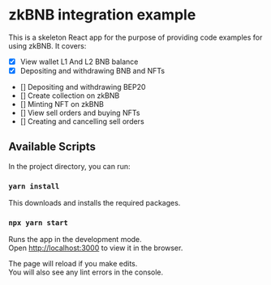 # zkBNB integration example
This is a skeleton React app for the purpose of providing code examples for using zkBNB. It covers:
- [x] View wallet L1 And L2 BNB balance
- [x] Depositing and withdrawing BNB and NFTs
- [] Depositing and withdrawing BEP20
- [] Create collection on zkBNB
- [] Minting NFT on zkBNB
- [] View sell orders and buying NFTs
- [] Creating and cancelling sell orders


## Available Scripts

In the project directory, you can run:

### `yarn install`

This downloads and installs the required packages.

### `npx yarn start`

Runs the app in the development mode.\
Open [http://localhost:3000](http://localhost:3000) to view it in the browser.

The page will reload if you make edits.\
You will also see any lint errors in the console.
